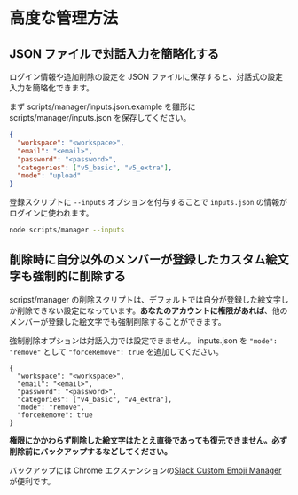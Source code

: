 # 高度な管理方法

## JSON ファイルで対話入力を簡略化する

ログイン情報や追加削除の設定を JSON ファイルに保存すると、対話式の設定入力を簡略化できます。

まず scripts/manager/inputs.json.example を雛形に scripts/manager/inputs.json を保存してください。

```json
{
  "workspace": "<workspace>",
  "email": "<email>",
  "password": "<password>",
  "categories": ["v5_basic", "v5_extra"],
  "mode": "upload"
}
```

登録スクリプトに `--inputs` オプションを付与することで `inputs.json` の情報がログインに使われます。

```bash
node scripts/manager --inputs
```

## 削除時に自分以外のメンバーが登録したカスタム絵文字も強制的に削除する

scripst/manager の削除スクリプトは、デフォルトでは自分が登録した絵文字しか削除できない設定になっています。**あなたのアカウントに権限があれば**、他のメンバーが登録した絵文字でも強制削除することができます。

強制削除オプションは対話入力では設定できません。 inputs.json を `"mode": "remove"` として `"forceRemove": true` を追加してください。

```
{
  "workspace": "<workspace>",
  "email": "<email>",
  "password": "<password>",
  "categories": ["v4_basic", "v4_extra"],
  "mode": "remove",
  "forceRemove": true
}
```

**権限にかかわらず削除した絵文字はたとえ直後であっても復元できません。必ず削除前にバックアップするなどしてください。**

バックアップには Chrome エクステンションの[Slack Custom Emoji Manager](https://chrome.google.com/webstore/detail/slack-custom-emoji-manage/cgipifjpcbhdppbjjphmgkmmgbeaggpc)が便利です。
